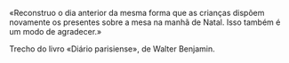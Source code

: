 «Reconstruo o dia anterior da mesma forma que as crianças dispõem
novamente os presentes sobre a mesa na manhã de Natal. Isso também é um modo de agradecer.»

Trecho do livro «Diário parisiense», de Walter Benjamin.

